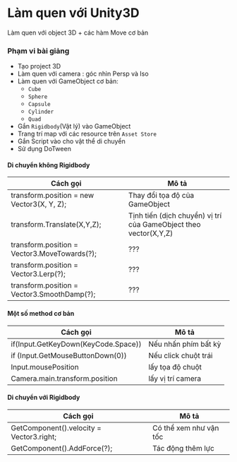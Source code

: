 # Làm quen với Unity3D
Làm quen với object 3D + các hàm Move cơ bản

### Phạm vi bài giảng
- Tạo project 3D
- Làm quen với camera : góc nhìn Persp và Iso
- Làm quen với GameObject cơ bản:
  - `Cube`
  - `Sphere`
  - `Capsule`
  - `Cylinder`
  - `Quad`
- Gắn `Rigidbody`(Vật lý) vào GameObject
- Trang trí map với các resource trên `Asset Store`
- Gắn Script vào cho vật thể di chuyển
- Sử dụng DoTween

#### Di chuyển không Rigidbody
| Cách gọi | Mô tả |
| ------ | ------ |
| transform.position = new Vector3(X, Y, Z); | Thay đổi tọa độ của GameObject |
| transform.Translate(X,Y,Z); | Tịnh tiến (dịch chuyển) vị trí của GameObject theo vector(X,Y,Z) |
| transform.position = Vector3.MoveTowards(?); | ??? |
| transform.position = Vector3.Lerp(?); | ??? |
| transform.position = Vector3.SmoothDamp(?); | ??? |

#### Một số method cơ bản
| Cách gọi | Mô tả |
| ------ | ------ |
| if(Input.GetKeyDown(KeyCode.Space)) | Nếu nhấn phím bất kỳ |
| if (Input.GetMouseButtonDown(0)) | Nếu click chuột trái |
| Input.mousePosition | lấy tọa độ chuột |
| Camera.main.transform.position | lấy vị trí camera |

#### Di chuyển với Rigidbody
| Cách gọi | Mô tả |
| ------ | ------ |
| GetComponent<Rigidbody>().velocity = Vector3.right; | Có thể xem như vận tốc |
| GetComponent<Rigidbody>().AddForce(?); | Tác động thêm lực |
